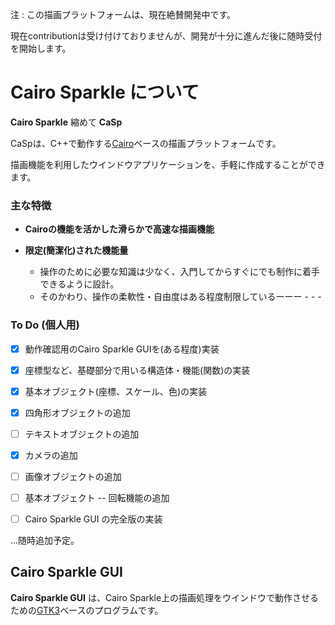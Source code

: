 注 : この描画プラットフォームは、現在絶賛開発中です。

現在contributionは受け付けておりませんが、開発が十分に進んだ後に随時受付を開始します。

# Cairo Sparkle について

**Cairo Sparkle**  縮めて **CaSp**

CaSpは、C++で動作する[Cairo](https://www.cairographics.org/)ベースの描画プラットフォームです。

描画機能を利用したウインドウアプリケーションを、手軽に作成することができます。

### 主な特徴

 - **Cairoの機能を活かした滑らかで高速な描画機能** 
   
 - **限定(簡潔化)された機能量**
   - 操作のために必要な知識は少なく、入門してからすぐにでも制作に着手できるように設計。
   - そのかわり、操作の柔軟性・自由度はある程度制限しているーーー - - -
   

### To Do (個人用)

 - [x] 動作確認用のCairo Sparkle GUIを(ある程度)実装
 
 - [x] 座標型など、基礎部分で用いる構造体・機能(関数)の実装

 - [x] 基本オブジェクト(座標、スケール、色)の実装

 - [x] 四角形オブジェクトの追加

 - [ ] テキストオブジェクトの追加

 - [x] カメラの追加

 - [ ] 画像オブジェクトの追加

 - [ ] 基本オブジェクト -- 回転機能の追加

 - [ ] Cairo Sparkle GUI の完全版の実装

...随時追加予定。

## Cairo Sparkle GUI

**Cairo Sparkle GUI** は、Cairo Sparkle上の描画処理をウインドウで動作させるための[GTK3](https://www.gtk.org/)ベースのプログラムです。


